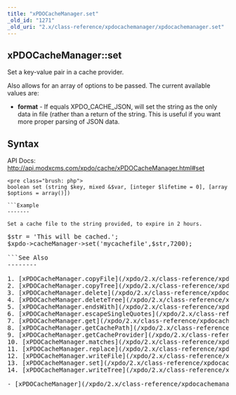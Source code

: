 ```yaml
---
title: "xPDOCacheManager.set"
_old_id: "1271"
_old_uri: "2.x/class-reference/xpdocachemanager/xpdocachemanager.set"
---
```


xPDOCacheManager::set
---------------------

Set a key-value pair in a cache provider.

Also allows for an array of options to be passed. The current available values are:

- **format** - If equals XPDO\_CACHE\_JSON, will set the string as the only data in file (rather than a return of the string. This is useful if you want more proper parsing of JSON data.

Syntax
------

API Docs: <http://api.modxcms.com/xpdo/cache/xPDOCacheManager.html#set>

```
<pre class="brush: php">
boolean set (string $key, mixed &$var, [integer $lifetime = 0], [array $options = array()])

```Example
-------

Set a cache file to the string provided, to expire in 2 hours.

```
<pre class="brush: php">
$str = 'This will be cached.';
$xpdo->cacheManager->set('mycachefile',$str,7200);

```See Also
--------

1. [xPDOCacheManager.copyFile](/xpdo/2.x/class-reference/xpdocachemanager/xpdocachemanager.copyfile)
2. [xPDOCacheManager.copyTree](/xpdo/2.x/class-reference/xpdocachemanager/xpdocachemanager.copytree)
3. [xPDOCacheManager.delete](/xpdo/2.x/class-reference/xpdocachemanager/xpdocachemanager.delete)
4. [xPDOCacheManager.deleteTree](/xpdo/2.x/class-reference/xpdocachemanager/xpdocachemanager.deletetree)
5. [xPDOCacheManager.endsWith](/xpdo/2.x/class-reference/xpdocachemanager/xpdocachemanager.endswith)
6. [xPDOCacheManager.escapeSingleQuotes](/xpdo/2.x/class-reference/xpdocachemanager/xpdocachemanager.escapesinglequotes)
7. [xPDOCacheManager.get](/xpdo/2.x/class-reference/xpdocachemanager/xpdocachemanager.get)
8. [xPDOCacheManager.getCachePath](/xpdo/2.x/class-reference/xpdocachemanager/xpdocachemanager.getcachepath)
9. [xPDOCacheManager.getCacheProvider](/xpdo/2.x/class-reference/xpdocachemanager/xpdocachemanager.getcacheprovider)
10. [xPDOCacheManager.matches](/xpdo/2.x/class-reference/xpdocachemanager/xpdocachemanager.matches)
11. [xPDOCacheManager.replace](/xpdo/2.x/class-reference/xpdocachemanager/xpdocachemanager.replace)
12. [xPDOCacheManager.writeFile](/xpdo/2.x/class-reference/xpdocachemanager/xpdocachemanager.writefile)
13. [xPDOCacheManager.set](/xpdo/2.x/class-reference/xpdocachemanager/xpdocachemanager.set)
14. [xPDOCacheManager.writeTree](/xpdo/2.x/class-reference/xpdocachemanager/xpdocachemanager.writetree)

- [xPDOCacheManager](/xpdo/2.x/class-reference/xpdocachemanager "xPDOCacheManager")